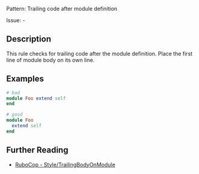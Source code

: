 Pattern: Trailing code after module definition

Issue: -

## Description

This rule checks for trailing code after the module definition. Place the first line of module body on its own line.

## Examples

```ruby
# bad
module Foo extend self
end

# good
module Foo
  extend self
end
```

## Further Reading

* [RuboCop - Style/TrailingBodyOnModule](https://rubocop.readthedocs.io/en/latest/cops_style/#styletrailingbodyonmodule)

